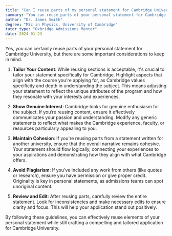 ```yaml
---
title: "Can I reuse parts of my personal statement for Cambridge University?"
summary: "You can reuse parts of your personal statement for Cambridge University, but tailor it to the course, show genuine interest, and maintain cohesion."
author: "Dr. James Smith"
degree: "MSc in Physics, University of Cambridge"
tutor_type: "Oxbridge Admissions Mentor"
date: 2024-01-23
---
```


Yes, you can certainly reuse parts of your personal statement for Cambridge University, but there are some important considerations to keep in mind.

1. **Tailor Your Content**: While reusing sections is acceptable, it's crucial to tailor your statement specifically for Cambridge. Highlight aspects that align with the course you're applying for, as Cambridge values specificity and depth in understanding the subject. This means adjusting your statement to reflect the unique attributes of the program and how they resonate with your interests and experiences.

2. **Show Genuine Interest**: Cambridge looks for genuine enthusiasm for the subject. If you’re reusing content, ensure it effectively communicates your passion and understanding. Modify any generic statements to reflect what makes the Cambridge experience, faculty, or resources particularly appealing to you.

3. **Maintain Cohesion**: If you're reusing parts from a statement written for another university, ensure that the overall narrative remains cohesive. Your statement should flow logically, connecting your experiences to your aspirations and demonstrating how they align with what Cambridge offers.

4. **Avoid Plagiarism**: If you’ve included any work from others (like quotes or research), ensure you have permission or give proper credit. Originality is key in personal statements, as admissions teams can spot unoriginal content.

5. **Review and Edit**: After reusing parts, carefully review the entire statement. Look for inconsistencies and make necessary edits to ensure clarity and focus. This will help your application stand out positively.

By following these guidelines, you can effectively reuse elements of your personal statement while still crafting a compelling and tailored application for Cambridge University.
    